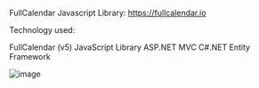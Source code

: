 
FullCalendar Javascript Library: https://fullcalendar.io

Technology used:

FullCalendar (v5) JavaScript Library
ASP.NET MVC
C#.NET
Entity Framework


![image](https://github.com/BinuMDX/Calendar-using-FullCalendar-v5---ASP-.Net/assets/91403558/ae5a5f68-1195-4a9a-a370-09aee01fb218)
